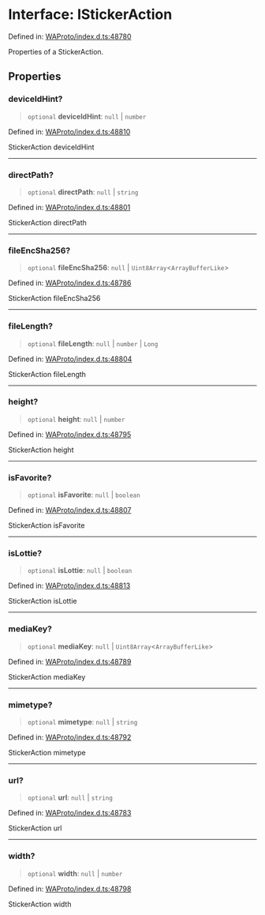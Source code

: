 # Interface: IStickerAction

Defined in: [WAProto/index.d.ts:48780](https://github.com/Fokusdotid/bail/blob/c270ba4454f95d50cec87a9d90b03360fac7058e/WAProto/index.d.ts#L48780)

Properties of a StickerAction.

## Properties

### deviceIdHint?

> `optional` **deviceIdHint**: `null` \| `number`

Defined in: [WAProto/index.d.ts:48810](https://github.com/Fokusdotid/bail/blob/c270ba4454f95d50cec87a9d90b03360fac7058e/WAProto/index.d.ts#L48810)

StickerAction deviceIdHint

***

### directPath?

> `optional` **directPath**: `null` \| `string`

Defined in: [WAProto/index.d.ts:48801](https://github.com/Fokusdotid/bail/blob/c270ba4454f95d50cec87a9d90b03360fac7058e/WAProto/index.d.ts#L48801)

StickerAction directPath

***

### fileEncSha256?

> `optional` **fileEncSha256**: `null` \| `Uint8Array`\<`ArrayBufferLike`\>

Defined in: [WAProto/index.d.ts:48786](https://github.com/Fokusdotid/bail/blob/c270ba4454f95d50cec87a9d90b03360fac7058e/WAProto/index.d.ts#L48786)

StickerAction fileEncSha256

***

### fileLength?

> `optional` **fileLength**: `null` \| `number` \| `Long`

Defined in: [WAProto/index.d.ts:48804](https://github.com/Fokusdotid/bail/blob/c270ba4454f95d50cec87a9d90b03360fac7058e/WAProto/index.d.ts#L48804)

StickerAction fileLength

***

### height?

> `optional` **height**: `null` \| `number`

Defined in: [WAProto/index.d.ts:48795](https://github.com/Fokusdotid/bail/blob/c270ba4454f95d50cec87a9d90b03360fac7058e/WAProto/index.d.ts#L48795)

StickerAction height

***

### isFavorite?

> `optional` **isFavorite**: `null` \| `boolean`

Defined in: [WAProto/index.d.ts:48807](https://github.com/Fokusdotid/bail/blob/c270ba4454f95d50cec87a9d90b03360fac7058e/WAProto/index.d.ts#L48807)

StickerAction isFavorite

***

### isLottie?

> `optional` **isLottie**: `null` \| `boolean`

Defined in: [WAProto/index.d.ts:48813](https://github.com/Fokusdotid/bail/blob/c270ba4454f95d50cec87a9d90b03360fac7058e/WAProto/index.d.ts#L48813)

StickerAction isLottie

***

### mediaKey?

> `optional` **mediaKey**: `null` \| `Uint8Array`\<`ArrayBufferLike`\>

Defined in: [WAProto/index.d.ts:48789](https://github.com/Fokusdotid/bail/blob/c270ba4454f95d50cec87a9d90b03360fac7058e/WAProto/index.d.ts#L48789)

StickerAction mediaKey

***

### mimetype?

> `optional` **mimetype**: `null` \| `string`

Defined in: [WAProto/index.d.ts:48792](https://github.com/Fokusdotid/bail/blob/c270ba4454f95d50cec87a9d90b03360fac7058e/WAProto/index.d.ts#L48792)

StickerAction mimetype

***

### url?

> `optional` **url**: `null` \| `string`

Defined in: [WAProto/index.d.ts:48783](https://github.com/Fokusdotid/bail/blob/c270ba4454f95d50cec87a9d90b03360fac7058e/WAProto/index.d.ts#L48783)

StickerAction url

***

### width?

> `optional` **width**: `null` \| `number`

Defined in: [WAProto/index.d.ts:48798](https://github.com/Fokusdotid/bail/blob/c270ba4454f95d50cec87a9d90b03360fac7058e/WAProto/index.d.ts#L48798)

StickerAction width
